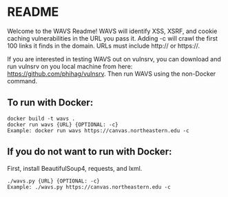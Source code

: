 # README

Welcome to the WAVS Readme! WAVS will identify XSS, XSRF, and cookie caching vulnerabilities in the
URL you pass it. Adding -c will crawl the first 100 links it finds in the domain. URLs must include
http:// or https://.

If you are interested in testing WAVS out on vulnsrv, you can download and run vulnsrv on you local machine from here: https://github.com/phihag/vulnsrv. Then run WAVS using the non-Docker command.

## To run with Docker:
```
docker build -t wavs .
docker run wavs {URL} {OPTIONAL: -c}
Example: docker run wavs https://canvas.northeastern.edu -c
```

## If you do not want to run with Docker:
First, install BeautifulSoup4, requests, and lxml.
```
./wavs.py {URL} {OPTIONAL: -c}
Example: ./wavs.py https://canvas.northeastern.edu -c
```
